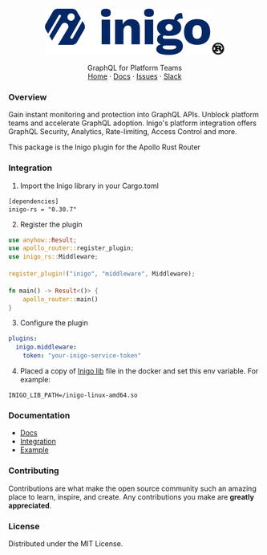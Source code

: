 <br />
<div align="center">
  <img src="https://raw.githubusercontent.com/inigolabs/inigo-rs/master/docs/inigo.svg">
  <img height="25" src="https://raw.githubusercontent.com/inigolabs/inigo-rs/master/docs/rust.svg">

  <p align="center">
    GraphQL for Platform Teams
    <br />
    <a href="https://inigo.io">Home</a>
    ·
    <a href="https://docs.inigo.io/">Docs</a>
    ·
    <a href="https://github.com/inigolabs/inigo-rs/issues">Issues</a>
    ·
    <a href="https://slack.inigo.io/">Slack</a>
  </p>
</div>

### Overview
Gain instant monitoring and protection into GraphQL APIs. Unblock platform teams and accelerate GraphQL adoption.
Inigo's platform integration offers GraphQL Security, Analytics, Rate-limiting, Access Control and more.  

This package is the Inigo plugin for the Apollo Rust Router

### Integration

1. Import the Inigo library in your Cargo.toml

```
[dependencies]
inigo-rs = "0.30.7"
```

2. Register the plugin
```rs
use anyhow::Result;
use apollo_router::register_plugin;
use inigo_rs::Middleware;

register_plugin!("inigo", "middleware", Middleware);

fn main() -> Result<()> {
    apollo_router::main()
}
```

3. Configure the plugin
```yaml
plugins:
  inigo.middleware:
    token: "your-inigo-service-token"
```

4. Placed a copy of [Inigo lib](https://github.com/inigolabs/artifacts/releases) file in the docker and set this env variable. For example:
```
INIGO_LIB_PATH=/inigo-linux-amd64.so
```


### Documentation
* [Docs](https://docs.inigo.io/)
* [Integration](https://docs.inigo.io/product/agent_installation/ruby_on_rails)
* [Example](https://github.com/inigolabs/inigo-rs/tree/master/examples)

### Contributing
Contributions are what make the open source community such an amazing place to learn, inspire, and create. Any contributions you make are **greatly appreciated**.

### License
Distributed under the MIT License.
